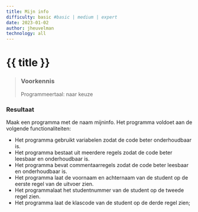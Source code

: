 ```yaml
---
title: Mijn info
difficulty: basic #basic | medium | expert
date: 2023-01-02
author: jheuvelman
technology: all
---
```




# {{ title }}

> ### Voorkennis
> Programmeertaal: naar keuze

### Resultaat
Maak een programma met de naam mijninfo. Het programma voldoet aan de
volgende functionaliteiten:

- Het programma gebruikt variabelen zodat de code beter onderhoudbaar is.
- Het programma bestaat uit meerdere regels zodat de code beter leesbaar en onderhoudbaar is.
- Het programma bevat commentaarregels zodat de code beter leesbaar en onderhoudbaar is.
- Het programma laat de voornaam en achternaam van de student op de eerste regel van de uitvoer zien.
- Het programmalaat het studentnummer van de student op de tweede regel zien.
- Het programma laat de klascode van de student op de derde regel zien;
